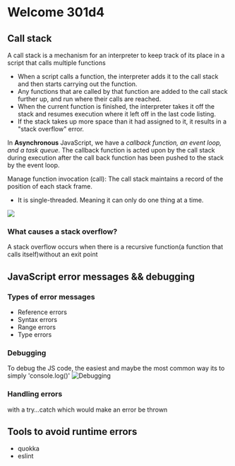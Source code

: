 # Welcome 301d4

## Call stack
A call stack is a mechanism for an interpreter to keep track of its place in a script that calls multiple functions 

* When a script calls a function, the interpreter adds it to the call stack and then starts carrying out the function.
* Any functions that are called by that function are added to the call stack further up, and run where their calls are reached.
* When the current function is finished, the interpreter takes it off the stack and resumes execution where it left off in the last code listing.
* If the stack takes up more space than it had assigned to it, it results in a "stack overflow" error.

In **Asynchronous** JavaScript, we have a *callback function, an event loop, and a task queue*. The callback function is acted upon by the call stack during execution after the call back function has been pushed to the stack by the event loop.

Manage function invocation (call): The call stack maintains a record of the position of each stack frame. 

* It is single-threaded. Meaning it can only do one thing at a time.

![](https://www.joshmorony.com/media/2016/09/event-loop.png)

### What causes a stack overflow?
A stack overflow occurs when there is a recursive function(a function that calls itself)without an exit point 

## JavaScript error messages && debugging
### Types of error messages
* Reference errors
* Syntax errors
* Range errors
* Type errors

### Debugging
To debug the JS code, the easiest and maybe the most common way its to simply 'console.log()'
![Debugging](https://image.flaticon.com/icons/svg/1541/1541402.svg)

### Handling errors
with a try…catch which would make an error be thrown 

## Tools to avoid runtime errors
* quokka 
* eslint 